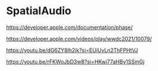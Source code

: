 # SpatialAudio

https://developer.apple.com/documentation/phase/

https://developer.apple.com/videos/play/wwdc2021/10079/

https://youtu.be/dG6ZY8lh2jk?si=EUiUvLn2ThFPHtVJ

https://youtu.be/rFKWoJbD3w8?si=HKwi77aHBy1SSmGj
